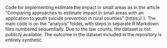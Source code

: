 Code for implementing estimate the impact in small areas as in the article “Comparing approaches to estimate impact in small areas with an application to youth suicide prevention in rural counties” (https:// ). The main code is on the “analysis” folder, with steps in separate R Markdown files numbered sequentially. Due to the law counts, the dataset is not publicly available. The outcome in the dataset included in the repository is entirely synthetic.
